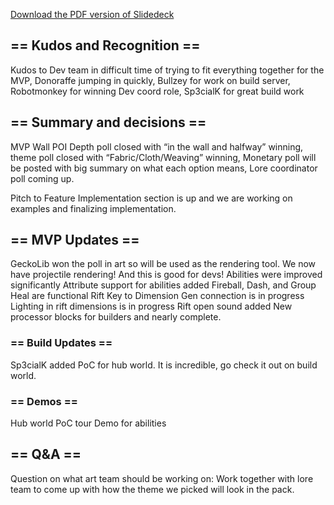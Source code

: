 [Download the PDF version of Slidedeck](/other-files/meeting-notes/Wanderers-Weekly-Update-April-5-2025.pdf)

## == Kudos and Recognition ==
Kudos to Dev team in difficult time of trying to fit everything together for the MVP, Donoraffe jumping in quickly, Bullzey for work on build server, Robotmonkey for winning Dev coord role, Sp3cialK for great build work

## == Summary and decisions ==
MVP Wall POI Depth poll closed with “in the wall and halfway” winning, theme poll closed with “Fabric/Cloth/Weaving” winning, Monetary poll will be posted with big summary on what each option means, Lore coordinator poll coming up. 

Pitch to Feature Implementation section is up and we are working on examples and finalizing implementation. 

## == MVP Updates ==
GeckoLib won the poll in art so will be used as the rendering tool. We now have projectile rendering! And this is good for devs!
Abilities were improved significantly
Attribute support for abilities added
Fireball, Dash, and Group Heal are functional
Rift Key to Dimension Gen connection is in progress
Lighting in rift dimensions is in progress
Rift open sound added
New processor blocks for builders and nearly complete. 

### == Build Updates ==
Sp3cialK added PoC for hub world. It is incredible, go check it out on build world. 

### == Demos ==
Hub world PoC tour
Demo for abilities 

## == Q&A ==
Question on what art team should be working on: Work together with lore team to come up with how the theme we picked will look in the pack.  
